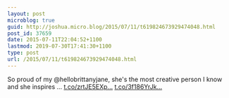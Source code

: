 ```yaml
---
layout: post
microblog: true
guid: http://joshua.micro.blog/2015/07/11/t619824673929474048.html
post_id: 37659
date: 2015-07-11T22:04:52+1100
lastmod: 2019-07-30T17:41:30+1100
type: post
url: /2015/07/11/t619824673929474048.html
---
```

So proud of my @hellobrittanyjane, she's the most creative person I know and she inspires … [t.co/zrtJE5EXp...](http://t.co/zrtJE5EXp4) [t.co/3f186YrJk...](http://t.co/3f186YrJke)
